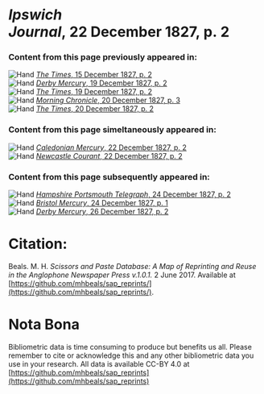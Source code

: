 # *Ipswich Journal*, 22 December 1827, p. 2  
  
### Content from this page previously appeared in:  
![Hand](http://scissorsandpaste.net/wp-content/uploads/2017/06/smallhandpointer.png) [*The Times*, 15 December 1827, p. 2](https://mhbeals.github.io/sap_html/The-Times/The-Times-15-December-1827-p-2)  
![Hand](http://scissorsandpaste.net/wp-content/uploads/2017/06/smallhandpointer.png) [*Derby Mercury*, 19 December 1827, p. 2](https://mhbeals.github.io/sap_html/Derby-Mercury/Derby-Mercury-19-December-1827-p-2)  
![Hand](http://scissorsandpaste.net/wp-content/uploads/2017/06/smallhandpointer.png) [*The Times*, 19 December 1827, p. 2](https://mhbeals.github.io/sap_html/The-Times/The-Times-19-December-1827-p-2)  
![Hand](http://scissorsandpaste.net/wp-content/uploads/2017/06/smallhandpointer.png) [*Morning Chronicle*, 20 December 1827, p. 3](https://mhbeals.github.io/sap_html/Morning-Chronicle/Morning-Chronicle-20-December-1827-p-3)  
![Hand](http://scissorsandpaste.net/wp-content/uploads/2017/06/smallhandpointer.png) [*The Times*, 20 December 1827, p. 2](https://mhbeals.github.io/sap_html/The-Times/The-Times-20-December-1827-p-2)  
  
### Content from this page simeltaneously appeared in:  
![Hand](http://scissorsandpaste.net/wp-content/uploads/2017/06/smallhandpointer.png) [*Caledonian Mercury*, 22 December 1827, p. 2](https://mhbeals.github.io/sap_html/Caledonian-Mercury/Caledonian-Mercury-22-December-1827-p-2)  
![Hand](http://scissorsandpaste.net/wp-content/uploads/2017/06/smallhandpointer.png) [*Newcastle Courant*, 22 December 1827, p. 2](https://mhbeals.github.io/sap_html/Newcastle-Courant/Newcastle-Courant-22-December-1827-p-2)  
  
### Content from this page subsequently appeared in:  
![Hand](http://scissorsandpaste.net/wp-content/uploads/2017/06/smallhandpointer.png) [*Hampshire Portsmouth Telegraph*, 24 December 1827, p. 2](https://mhbeals.github.io/sap_html/Hampshire-Portsmouth-Telegraph/Hampshire-Portsmouth-Telegraph-24-December-1827-p-2)  
![Hand](http://scissorsandpaste.net/wp-content/uploads/2017/06/smallhandpointer.png) [*Bristol Mercury*, 24 December 1827, p. 1](https://mhbeals.github.io/sap_html/Bristol-Mercury/Bristol-Mercury-24-December-1827-p-1)  
![Hand](http://scissorsandpaste.net/wp-content/uploads/2017/06/smallhandpointer.png) [*Derby Mercury*, 26 December 1827, p. 2](https://mhbeals.github.io/sap_html/Derby-Mercury/Derby-Mercury-26-December-1827-p-2)  


# Citation: 

Beals. M. H. *Scissors and Paste Database: A Map of Reprinting and Reuse in the Anglophone Newspaper Press v.1.0.1.* 2 June 2017. Available at [https://github.com/mhbeals/sap_reprints/](https://github.com/mhbeals/sap_reprints/). 

# Nota Bona

Bibliometric data is time consuming to produce but benefits us all. Please remember to cite or acknowledge this and any other bibliometric data you use in your research. All data is available CC-BY 4.0 at [https://github.com/mhbeals/sap_reprints](https://github.com/mhbeals/sap_reprints)